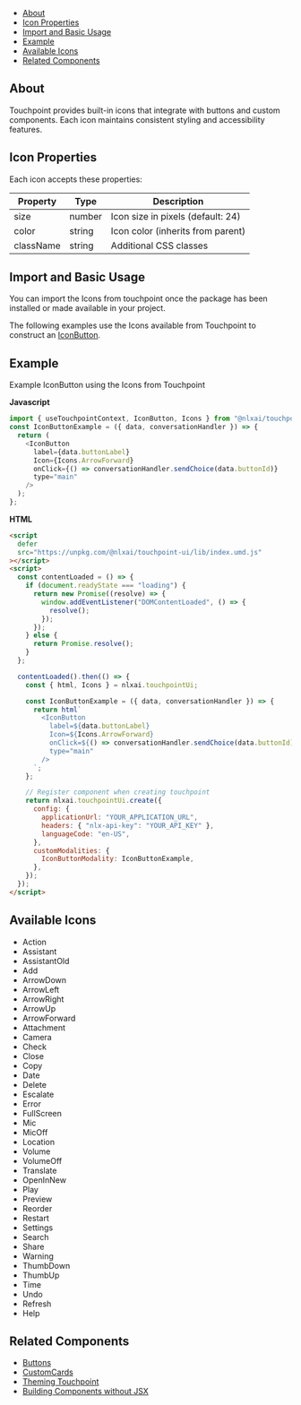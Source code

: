 - [About](#about)
- [Icon Properties](#icon-properties)
- [Import and Basic Usage](#import-and-basic-usage)
- [Example](#example)
- [Available Icons](#available-icons)
- [Related Components](#related-components)

## About

Touchpoint provides built-in icons that integrate with buttons and custom components. Each icon maintains consistent styling and accessibility features.

## Icon Properties

Each icon accepts these properties:

| Property  | Type   | Description                       |
| --------- | ------ | --------------------------------- |
| size      | number | Icon size in pixels (default: 24) |
| color     | string | Icon color (inherits from parent) |
| className | string | Additional CSS classes            |

## Import and Basic Usage

You can import the Icons from touchpoint once the package has been installed or made available in your project.

The following examples use the Icons available from Touchpoint to construct an [IconButton](/touchpoint-Buttons).

## Example

Example IconButton using the Icons from Touchpoint

**Javascript**

```javascript
import { useTouchpointContext, IconButton, Icons } from "@nlxai/touchpoint-ui";
const IconButtonExample = ({ data, conversationHandler }) => {
  return (
    <IconButton
      label={data.buttonLabel}
      Icon={Icons.ArrowForward}
      onClick={() => conversationHandler.sendChoice(data.buttonId)}
      type="main"
    />
  );
};
```

**HTML**

```html
<script
  defer
  src="https://unpkg.com/@nlxai/touchpoint-ui/lib/index.umd.js"
></script>
<script>
  const contentLoaded = () => {
    if (document.readyState === "loading") {
      return new Promise((resolve) => {
        window.addEventListener("DOMContentLoaded", () => {
          resolve();
        });
      });
    } else {
      return Promise.resolve();
    }
  };

  contentLoaded().then(() => {
    const { html, Icons } = nlxai.touchpointUi;

    const IconButtonExample = ({ data, conversationHandler }) => {
      return html`
        <IconButton
          label=${data.buttonLabel}
          Icon=${Icons.ArrowForward}
          onClick=${() => conversationHandler.sendChoice(data.buttonId)}
          type="main"
        />
      `;
    };

    // Register component when creating touchpoint
    return nlxai.touchpointUi.create({
      config: {
        applicationUrl: "YOUR_APPLICATION_URL",
        headers: { "nlx-api-key": "YOUR_API_KEY" },
        languageCode: "en-US",
      },
      customModalities: {
        IconButtonModality: IconButtonExample,
      },
    });
  });
</script>
```

## Available Icons

- Action
- Assistant
- AssistantOld
- Add
- ArrowDown
- ArrowLeft
- ArrowRight
- ArrowUp
- ArrowForward
- Attachment
- Camera
- Check
- Close
- Copy
- Date
- Delete
- Escalate
- Error
- FullScreen
- Mic
- MicOff
- Location
- Volume
- VolumeOff
- Translate
- OpenInNew
- Play
- Preview
- Reorder
- Restart
- Settings
- Search
- Share
- Warning
- ThumbDown
- ThumbUp
- Time
- Undo
- Refresh
- Help

## Related Components

- [Buttons](/touchpoint-Buttons)
- [CustomCards](/touchpoint-CustomCards)
- [Theming Touchpoint](/touchpoint-ui-theming)
- [Building Components without JSX](/guide-html-components)
